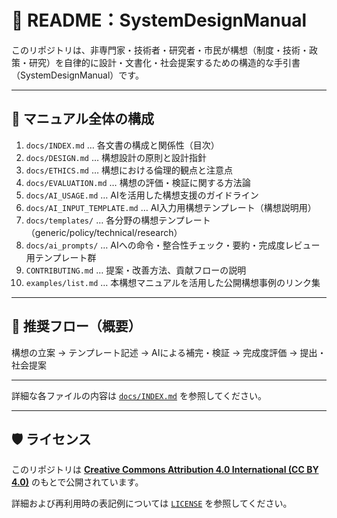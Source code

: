 # 📘 README：SystemDesignManual

このリポジトリは、非専門家・技術者・研究者・市民が構想（制度・技術・政策・研究）を自律的に設計・文書化・社会提案するための構造的な手引書（SystemDesignManual）です。

---

## 📂 マニュアル全体の構成

1. `docs/INDEX.md` … 各文書の構成と関係性（目次）  
2. `docs/DESIGN.md` … 構想設計の原則と設計指針  
3. `docs/ETHICS.md` … 構想における倫理的観点と注意点  
4. `docs/EVALUATION.md` … 構想の評価・検証に関する方法論  
5. `docs/AI_USAGE.md` … AIを活用した構想支援のガイドライン  
6. `docs/AI_INPUT_TEMPLATE.md` … AI入力用構想テンプレート（構想説明用）  
7. `docs/templates/` … 各分野の構想テンプレート（generic/policy/technical/research）  
8. `docs/ai_prompts/` … AIへの命令・整合性チェック・要約・完成度レビュー用テンプレート群  
9. `CONTRIBUTING.md` … 提案・改善方法、貢献フローの説明  
10. `examples/list.md` … 本構想マニュアルを活用した公開構想事例のリンク集

---

## 📎 推奨フロー（概要）

構想の立案 → テンプレート記述 → AIによる補完・検証 → 完成度評価 → 提出・社会提案

---

詳細な各ファイルの内容は [`docs/INDEX.md`](docs/INDEX.md) を参照してください。

---

## 🛡️ ライセンス

このリポジトリは **[Creative Commons Attribution 4.0 International (CC BY 4.0)](https://creativecommons.org/licenses/by/4.0/)** のもとで公開されています。

詳細および再利用時の表記例については [`LICENSE`](./LICENSE) を参照してください。
